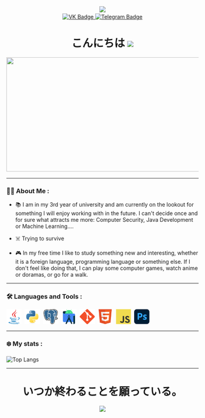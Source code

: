 <div id="header" align="center">
  <img src="https://i.pinimg.com/originals/05/24/e5/0524e549a4c26b0baa20d102cb2e1aa4.gif" width="239">
  <div id="badges">
    <a href="https://vk.com/anthony_winchester">
      <img src="https://img.shields.io/badge/VKontakte-gray?logo=vk&logoColor=white&style=for-the-badge" alt="VK Badge"/>
    </a>
    <a href="https://telegram.me/anthony_winchester">
      <img src="https://img.shields.io/badge/Telegram-grey?logo=telegram&logoColor=white&style=for-the-badge" alt="Telegram Badge"/>
    </a>
    <h1>
      こんにちは
      <img src="https://media.giphy.com/media/hvRJCLFzcasrR4ia7z/giphy.gif" width="30px"/>
    </h1>
</div>

<div align="center">
  <img src="https://i.pinimg.com/originals/e2/76/c3/e276c3e600c1f4ac9da417d7a2beaf65.gif" width="600" height="300"/>
</div>
</div>

---

### :man_technologist: About Me :

- :books: I am in my 3rd year of university and am currently on the lookout for something I will enjoy working with in the future. I can't decide once and for sure what attracts me more: Computer Security, Java Development or Machine Learning....

- :skull_and_crossbones: Trying to survive

- :video_game: In my free time I like to study something new and interesting, whether it is a foreign language, programming language or something else. If I don't feel like doing that, I can play some computer games, watch anime or doramas, or go for a walk. 

---
### :hammer_and_wrench: Languages and Tools :

<img src = "https://github.com/devicons/devicon/blob/master/icons/java/java-original.svg" title="Java" alt="Java" width="40" height="40"/>&nbsp;
<img src = "https://github.com/devicons/devicon/blob/master/icons/python/python-original.svg" title="Python" alt="Python" width="40" height="40"/>&nbsp;
<img src = "https://github.com/devicons/devicon/blob/master/icons/postgresql/postgresql-original.svg" title="PostgreSQL" alt="PostgreSQL" width="40" height="40"/>&nbsp;
<img src = "https://github.com/devicons/devicon/blob/master/icons/androidstudio/androidstudio-original.svg" title = "AndroidStudio" alt = "AndroidStudio" width ="40" height = "40"/>&nbsp;
<img src = "https://github.com/devicons/devicon/blob/master/icons/git/git-original.svg" title = "GIT" alt = "GIT" width ="40" height = "40"/>&nbsp;
<img src = "https://github.com/devicons/devicon/blob/master/icons/html5/html5-original.svg" title = "HTML5" alt = "HTML5" width ="40" height = "40"/>&nbsp;
<img src = "https://github.com/devicons/devicon/blob/master/icons/javascript/javascript-original.svg" title = "JavaScript" alt = "JavaScript" width = "40" height = "40"/>&nbsp;
<img src = "https://github.com/devicons/devicon/blob/master/icons/photoshop/photoshop-original.svg" title = "Photoshop" alt = "Photoshop" width = "40" height = "40"/>&nbsp;

---

### :snowflake: My stats :
![Top Langs](https://github-readme-stats.vercel.app/api/top-langs/?username=FelixWinchester&layout=compact&theme=vision-friendly-dark)

---

<div align = "center">
<h1>
いつか終わることを願っている。
</h1>
<img src = "https://i.pinimg.com/originals/1b/83/3c/1b833c993c0f583e0b2bc3de2231fa24.gif" width = "500">

</div>
